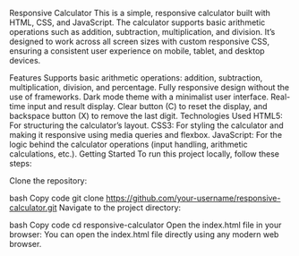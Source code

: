 Responsive Calculator
This is a simple, responsive calculator built with HTML, CSS, and JavaScript. The calculator supports basic arithmetic operations such as addition, subtraction, multiplication, and division. It’s designed to work across all screen sizes with custom responsive CSS, ensuring a consistent user experience on mobile, tablet, and desktop devices.

Features
Supports basic arithmetic operations: addition, subtraction, multiplication, division, and percentage.
Fully responsive design without the use of frameworks.
Dark mode theme with a minimalist user interface.
Real-time input and result display.
Clear button (C) to reset the display, and backspace button (X) to remove the last digit.
Technologies Used
HTML5: For structuring the calculator’s layout.
CSS3: For styling the calculator and making it responsive using media queries and flexbox.
JavaScript: For the logic behind the calculator operations (input handling, arithmetic calculations, etc.).
Getting Started
To run this project locally, follow these steps:

Clone the repository:

bash
Copy code
git clone https://github.com/your-username/responsive-calculator.git
Navigate to the project directory:

bash
Copy code
cd responsive-calculator
Open the index.html file in your browser: You can open the index.html file directly using any modern web browser.
